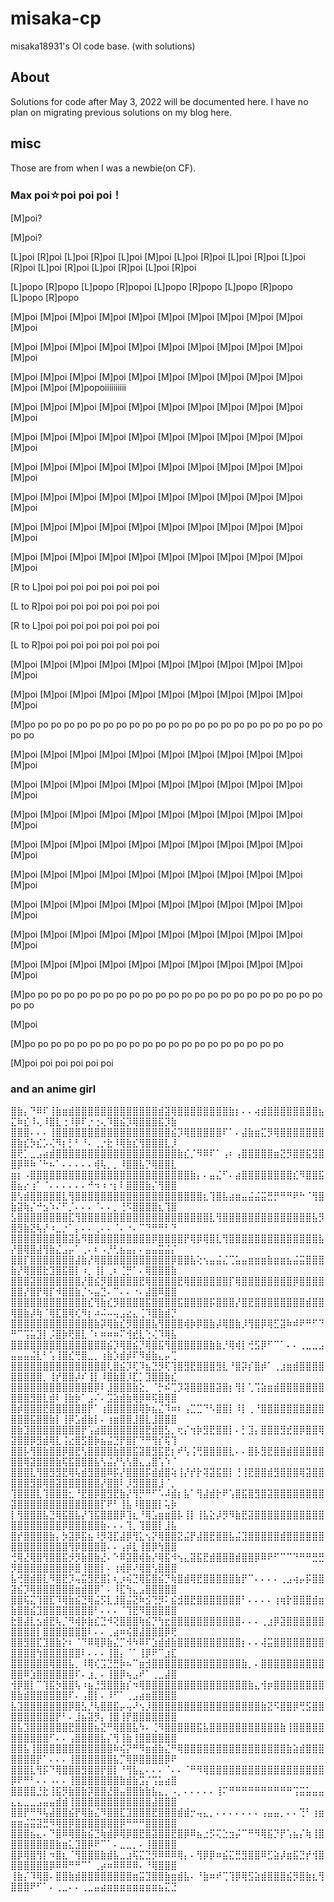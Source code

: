 # misaka-cp
misaka18931's OI code base. (with solutions)

## About
Solutions for code after May 3, 2022 will be documented here.
I have no plan on migrating previous solutions on my blog here.

## misc
Those are from when I was a newbie(on CF).
### Max poi☆poi poi poi！

[M]poi?

[M]poi?

[L]poi [R]poi [L]poi [R]poi [L]poi [M]poi [L]poi [R]poi [L]poi [R]poi [L]poi [R]poi [L]poi [R]poi [L]poi [R]poi [L]poi [R]poi

[L]popo [R]popo [L]popo [R]popoi [L]popo [R]popo [L]popo [R]popo [L]popo [R]popo

[M]poi [M]poi [M]poi [M]poi [M]poi [M]poi [M]poi [M]poi [M]poi [M]poi [M]poi 

[M]poi [M]poi [M]poi [M]poi [M]poi [M]poi [M]poi [M]poi [M]poi [M]poi [M]poi 

[M]poi [M]poi [M]poi [M]poi [M]poi [M]poi [M]poi [M]poi [M]poi [M]poi [M]poi [M]poi [M]popoiiiiiiiiii

[M]poi [M]poi [M]poi [M]poi [M]poi [M]poi [M]poi [M]poi [M]poi [M]poi [M]poi 

[M]poi [M]poi [M]poi [M]poi [M]poi [M]poi [M]poi [M]poi [M]poi [M]poi [M]poi 

[M]poi [M]poi [M]poi [M]poi [M]poi [M]poi [M]poi [M]poi [M]poi [M]poi [M]poi 

[M]poi [M]poi [M]poi [M]poi [M]poi [M]poi [M]poi [M]poi [M]poi [M]poi [M]poi 

[M]poi [M]poi [M]poi [M]poi [M]poi [M]poi [M]poi [M]poi [M]poi [M]poi [M]poi 

[M]poi [M]poi [M]poi [M]poi [M]poi [M]poi [M]poi [M]poi [M]poi [M]poi [M]poi 

[R to L]poi poi poi poi poi poi poi poi 

[L to R]poi poi poi poi poi poi poi poi 

[R to L]poi poi poi poi poi poi poi poi 

[L to R]poi poi poi poi poi poi poi poi 

[M]poi [M]poi [M]poi [M]poi [M]poi [M]poi [M]poi [M]poi [M]poi [M]poi [M]poi 

[M]poi [M]poi [M]poi [M]poi [M]poi [M]poi [M]poi [M]poi [M]poi [M]poi [M]poi 

[M]po po po po po po po po po po po po po po po po po po po po po po po po po 

[M]poi [M]poi [M]poi [M]poi [M]poi [M]poi [M]poi [M]poi [M]poi [M]poi [M]poi 

[M]poi [M]poi [M]poi [M]poi [M]poi [M]poi [M]poi [M]poi [M]poi [M]poi [M]poi 

[M]poi [M]poi [M]poi [M]poi [M]poi [M]poi [M]poi [M]poi [M]poi [M]poi [M]poi 

[M]poi [M]poi [M]poi [M]poi [M]poi [M]poi [M]poi [M]poi [M]poi [M]poi [M]poi 

[M]poi [M]poi [M]poi [M]poi [M]poi [M]poi [M]poi [M]poi [M]poi [M]poi [M]poi 

[M]poi [M]poi [M]poi [M]poi [M]poi [M]poi [M]poi [M]poi [M]poi [M]poi [M]poi 

[M]poi [M]poi [M]poi [M]poi [M]poi [M]poi [M]poi [M]poi [M]poi [M]poi [M]poi 

[M]poi [M]poi [M]poi [M]poi [M]poi [M]poi [M]poi [M]poi [M]poi [M]poi [M]poi 

[M]po po po po po po po po po po po po po po po po po po po po po po po po po 

[M]poi

[M]po po po po po po po po po po po po po po po po po po po po 

[M]poi poi poi poi poi poi

### and an anime girl

⣿⣷⡄⠙⠿⠏⢸⣷⣶⣾⣿⣿⣿⣿⣿⣿⣿⣿⣿⣿⣿⣿⣿⣾⣽⢿⣿⣿⣿⣿⣿⣿⣿⣿⣷⡆⠄⠄⢴⣾⣿⣿⣿⣿⣿⣿⣿⣿⣦⣍⠷⣎⠸⢄⠸⣿⣇⢐⠸⡿⠏⡐⢐⢄⠹⣿⣮⡹⢿⣿⣿⣿⣯⡹⣷  
⣿⣿⣿⠄⠄⠄⢸⣿⣿⣿⣿⣿⣿⣿⣿⣿⣿⣿⣿⣿⣿⣿⣿⣿⣿⣮⡹⢿⣿⣿⣿⣿⣿⠏⠁⠄⣼⣷⣶⣍⡻⢿⣿⣿⣿⣿⣿⣿⣿⣿⣷⣎⡳⣎⡡⢌⠻⡆⡃⠃⠘⠄⢀⡐⣗⠸⢿⣷⣎⢻⣿⣿⣿⣇⡸  
⣿⢟⡁⣀⣠⣴⣾⣿⣿⣿⣿⣿⣿⣿⣿⣿⣿⣿⣿⣿⣿⣿⣿⣿⣿⣿⣷⣎⡈⠻⠿⠏⠁⢠⠆⢠⣿⣿⣿⣿⣿⣶⣝⡻⣿⣿⣯⣻⣿⣿⡿⠿⠷⠈⠓⠦⠁⠄⠄⠄⠄⠄⢾⢧⡀⡀⠸⣿⣿⣧⡙⢿⣿⣿⣇  
⣶⡆⠠⣿⣿⣿⣿⣿⣿⣿⣿⣿⣿⣿⣿⣿⣿⣿⣿⣿⣿⣿⣿⣿⣿⣿⣿⣿⣷⡄⠄⣤⣌⠋⠄⣴⣿⣿⣿⣿⣿⣿⣿⣿⣎⠻⣿⣿⣯⣿⣦⡔⢰⠁⠈⠄⠄⠄⠄⠄⠄⠚⠲⠰⠐⡆⠇⣿⣿⣿⣷⡌⢻⣿⣿  
⣿⢣⣾⣿⣿⣿⣿⣿⣇⢻⣿⣿⣿⣿⣿⣿⣿⣿⣿⣿⣿⣿⣿⣿⣿⣿⣿⣿⣿⣿⣆⢹⣿⣧⣴⣶⣤⣬⣬⣭⣛⡛⠛⠛⠟⠓⠈⢻⣿⣷⣽⢷⡌⠚⣢⠱⠌⠋⡈⠄⠄⠄⠈⠄⠄⡀⢘⠫⣿⣿⣿⣿⣆⢹⣿  
⣣⣿⣿⣿⣿⣿⣿⣿⣿⣏⢻⣿⣿⣿⣿⣿⣿⣿⣿⣿⣿⣿⣿⣿⣿⣿⣿⣿⣿⣿⣿⣇⢻⣿⣿⣿⣿⣿⣿⣿⣿⣿⣿⣿⣿⣿⣿⣧⡻⣿⣻⣷⣝⢧⡜⠰⣀⡐⠁⡄⠄⠄⢀⠄⠄⠈⠄⠐⠄⠉⠙⠛⠛⠃⠙  
⣿⣿⣿⣿⣿⣿⣿⣿⣿⣽⣧⠻⣿⣿⣿⣿⣿⣿⣿⣿⣿⣿⡿⣿⣿⣿⣿⡟⢿⡿⢿⣿⣇⢻⣿⣿⣿⣿⣿⣿⣿⣿⣿⣿⣿⣿⣿⣿⣧⡜⣿⢿⣿⣼⢻⣷⣌⣠⡤⠁⢀⠄⠆⠠⡘⢃⣦⣤⡄⠄⣤⣤⣭⣬⡌  
⣿⣿⡏⣿⣿⣿⣿⣿⣿⣿⣼⣷⡜⢿⣿⣿⣿⣿⣿⣿⣿⣿⣿⣿⣿⡿⣿⣿⣧⢕⢢⣤⣬⣌⢉⣥⣤⣶⣶⣶⣷⣶⣶⣦⣬⣭⣿⣿⣿⣷⡜⢿⣿⣿⣗⣹⣿⣯⣿⡇⠰⡀⢸⡇⢀⠆⢈⡛⠁⠄⢿⣿⣿⣿⣷  
⣿⣿⣿⣽⣿⣿⣿⣿⣿⣿⣿⡜⣿⣮⡻⣿⣿⣿⣿⣿⣟⢿⣿⣿⣿⣿⣟⢿⣿⣿⣿⣿⣿⣿⡏⢿⣿⣿⣿⣿⣿⣿⣿⣿⡿⣿⣿⣿⣿⣿⣿⡜⣿⡟⢿⡏⠺⣿⣿⣷⡈⠢⣤⣙⠄⠉⠄⠄⠐⠄⣼⣿⠿⣿⣿  
⣿⣿⣿⣿⣿⣿⣿⣿⣿⣿⣿⣿⣎⢻⣷⣎⡻⣿⣿⣿⣿⣯⣿⣿⣿⣿⣯⣿⣿⣿⣿⡯⣿⣿⣿⡜⣿⣟⣿⣿⣿⣿⣿⣿⣿⣿⣾⣿⣿⢿⣿⣷⡼⢷⠈⢿⣏⣿⢿⢎⠻⡆⠴⠬⠤⢤⣠⣔⣄⢈⠹⣿⣷⣾⡙  
⣿⣿⣿⣿⣿⣿⣿⣿⣿⣿⣿⣿⣿⣷⡽⢿⣷⣎⡻⣿⣿⣿⣧⢻⣿⣿⣿⢾⡷⡿⣿⣷⡼⢿⣿⣷⡸⢻⣿⡿⢿⣋⣽⠷⠾⠟⠛⠋⠙⠛⠉⢩⣥⣹⡇⡨⣿⡷⢟⣿⣇⠈⠆⠶⠶⠶⠍⢺⣞⣇⢑⢌⠹⢿⣧  
⣿⣿⣿⣿⣿⣿⣿⣿⣿⣿⣿⣿⣿⣿⣿⣮⡹⢿⣿⣮⡙⢿⣿⣯⢻⣿⣿⣿⣿⣿⣿⣷⣷⡘⢿⢾⡇⢚⣫⡿⠋⠉⠁⠄⠄⢀⣀⣀⣠⣤⣤⣤⣬⣇⠃⢡⢸⣿⣎⢛⣿⣀⡀⢰⣷⡱⣾⡾⠏⠻⣾⣷⣄⡤⢉  
⣿⣿⣿⣿⣿⣿⣿⣿⣿⣿⣿⣿⣿⣿⣿⢇⣿⣮⡹⢏⠹⣦⣙⡻⢏⢹⣿⣻⣟⣿⣿⣿⣻⣇⠘⣿⡽⡎⣿⡾⠁⢀⣰⣶⣾⣿⣿⣿⣿⣿⣿⣿⣿⣿⡀⢸⡞⣿⣿⡼⠎⢸⡇⠸⣿⣷⣿⡸⣏⡁⣹⣿⣿⣷⣎  
⣿⣿⣿⣿⣿⣿⣿⣿⣿⣿⣿⣿⣿⡿⠇⣸⣿⣿⣿⣷⣕⡀⠈⡓⠮⢉⡹⢽⣿⣿⣿⣿⣽⣿⡆⢻⡇⢁⢩⣵⣶⣾⣿⣿⣿⣿⣿⣿⣿⣿⣿⣿⣻⣿⣇⣾⠇⢸⣷⡷⠁⣠⠌⠄⣩⣵⣾⣷⢿⡿⠿⢯⣿⢿⣿  
⣿⡾⣿⣿⣿⣟⣿⣿⣿⣿⣿⣿⡟⠁⢰⣿⣿⣿⣿⣿⢿⡷⣦⣌⠹⠶⠆⢠⣉⣉⠙⠣⣿⣿⡇⠸⡇⢀⠘⣿⣿⣿⣿⣿⣿⣿⣿⣿⣿⣿⣿⣿⣯⣿⣿⣷⡇⢸⡿⣡⣾⣷⡇⠄⢰⣶⣿⣿⣸⣿⣇⣸⣿⣿⣿  
⣿⣷⣹⣿⣿⣿⣿⣿⣿⣿⣿⡟⢡⣴⣿⣿⣿⣿⣿⣿⣿⣟⣾⣿⣣⡀⢖⡌⢲⡷⣻⣟⣿⣿⡇⠄⡃⣹⡄⣿⣿⣿⣻⣞⣿⡿⣿⣿⢿⣽⣿⣿⡿⣻⣾⢿⣇⢨⣔⣿⣫⣿⡷⣦⣬⣙⡟⣿⡏⠙⠛⢻⡎⢯⢹  
⣿⣿⡧⢻⣿⣷⣿⣿⡿⣿⣟⢣⣿⣿⣿⣿⣷⣿⣿⣯⣽⣿⣻⣯⣟⡆⠞⢣⢨⢛⣿⣿⣿⣿⣇⠄⠄⣿⡧⣻⣟⣿⣿⣾⣿⣿⣿⣿⣿⣿⣿⢿⣽⣿⣿⣿⣷⢯⣯⣿⣿⣿⣧⢣⣬⡜⢣⢣⣿⣄⣠⣿⢡⠱⠈  
⣿⣿⣿⣇⢻⣿⣻⣻⣟⢿⢧⣾⣻⣿⣿⠿⡯⡜⣿⣿⣿⡯⣾⣾⣿⢵⢸⡜⡞⡗⢽⣽⣯⣿⡇⢘⢸⣟⣿⣿⣾⣻⣿⣿⣿⢿⣽⣿⣿⣿⣿⣿⣻⣿⢿⣿⣽⣿⣿⣿⣿⣿⣿⡜⣿⣿⠇⡸⣻⣿⣿⣿⣸⠈⡀  
⢹⣿⣿⣿⣇⢹⣿⣿⣿⣂⠘⣟⣿⡿⣿⣻⣟⣷⡜⢻⡛⠛⠋⠡⠼⣾⡆⣧⠁⢻⣼⣾⡗⠟⢡⣿⣯⣿⣻⣿⣽⣿⣿⣿⣿⣿⣿⣿⣿⣽⣿⣿⣿⣿⣿⣿⣿⣿⣿⣿⣿⣿⣿⡏⠟⠃⢸⣧⠸⣿⣿⣿⡇⢥⡷  
⡇⢻⣿⣿⣿⣧⣙⢿⣯⣿⣧⡜⢹⣯⣿⣿⣿⡿⢹⣆⠘⢿⣡⣶⣶⣿⡧⢸⡇⢸⣧⣕⡼⡻⠻⣷⣟⣽⣿⣿⣿⣿⣿⣿⣿⣿⣿⣿⣿⣿⣿⣿⣿⣿⣿⣿⣿⡿⣿⣿⣿⣿⣿⣷⠄⠄⠄⢹⡀⢹⣿⣿⡇⣸⣧  
⣿⡞⣿⣿⣿⣿⣷⡄⡳⣽⡿⣯⣦⠸⡻⢽⣏⣼⡿⢻⣅⢢⡝⢿⣿⣿⣝⣬⡟⣼⣿⣟⣿⣿⣧⣬⣹⣿⣿⣿⣿⣿⣾⣿⣿⣿⣿⣿⣿⣿⣿⣿⣿⣿⣿⣿⣿⣿⢻⡿⣿⣿⣿⣿⠄⠄⢠⡾⣇⢸⣿⡿⢳⣿⣿  
⢚⢿⣜⢿⣿⢻⣿⣿⣯⡺⡻⣷⣿⣷⣜⠄⠑⠿⣽⣿⢾⣷⡜⢿⣯⠺⢢⣄⣽⣯⣟⣾⣿⣿⣿⣾⣿⣿⡿⠿⠟⠋⠉⠉⠙⠛⠛⣛⣛⡻⣿⣿⣿⣿⣿⣿⣿⣿⡿⣿⢸⣿⣿⡇⠄⢰⢾⡿⠜⢿⣿⢣⣿⣿⣿  
⣧⢚⣿⣾⣿⣇⠻⣿⣟⡹⢤⣭⣻⣟⣿⡅⢆⡰⢮⣙⢿⣯⣿⣮⡙⢷⣿⣾⢿⣟⣿⣿⣿⣿⣿⣷⡟⠉⠄⠄⠄⠄⢀⣠⢴⡤⡯⣿⣿⣽⣮⡹⢿⣿⣿⣿⣿⣿⣿⣶⣾⣿⡿⠁⠄⠸⣏⢳⣄⣠⣿⣿⣿⣿⣿  
⣿⣿⢯⣍⢹⣿⣏⠹⢿⣷⣮⣙⢿⣬⡫⣇⣸⣿⣬⣝⠷⣪⢙⡻⠅⣮⣺⣿⣟⣿⣿⣿⣿⣿⣿⣿⠃⠄⠄⠄⠄⢰⢶⡗⣿⣿⣿⣾⣶⣷⣿⣿⣮⣹⣿⣿⣿⣿⣿⣿⣿⣿⠃⠄⠄⠄⠈⢹⣟⠻⣿⣿⣿⣿⣿  
⣗⣿⣼⣇⣢⣾⣟⢧⡈⠻⢾⡷⣷⣎⣙⠺⢝⣿⣿⣿⢷⣮⡙⢳⣖⣿⣿⣿⣿⣿⣿⣿⣿⣿⣿⣿⠄⠄⠄⢀⣰⡿⣽⣿⣿⣿⣿⣿⣿⣿⣿⣿⣿⡇⣿⣿⣿⣿⣿⣿⣿⠇⠄⠄⢀⣴⠶⢮⣿⣼⣿⣿⣿⡿⢟  
⣿⣿⣻⣿⣏⣹⣿⣷⡕⠆⠈⠙⠿⢿⡿⣷⣌⡉⠺⠳⠿⠏⣱⣾⣾⣷⣿⣿⣿⣿⣿⣿⣿⣿⣿⣿⡆⠄⠄⢼⣭⣿⣿⣿⣿⣿⣿⣿⣿⣿⣿⣿⣿⢳⣿⣿⣿⣿⣿⣿⠇⠄⠄⠄⢸⣿⡄⠈⠁⢸⡿⠟⠉⣰⣏  
⣿⣿⣿⣿⣿⣿⢿⣿⣿⣧⡀⠸⢿⢎⣩⣙⣛⡷⠦⠉⣶⣺⣿⣿⣿⣿⣿⣿⣿⣿⣿⣿⣿⣿⣿⣿⣷⡀⠄⣿⣿⣿⣿⣿⣿⣿⣿⣿⣿⣿⣿⠿⣱⣿⣿⣿⣿⣿⣿⠏⠄⣰⡀⠄⢸⣿⡿⢦⣠⠞⠁⢀⣀⣼⣿  
⢺⡿⣿⡇⠉⢹⣯⡳⣿⣿⢧⠰⣦⣘⣻⣿⣿⣷⡎⠲⢿⣿⣿⣿⣿⣿⣿⣿⣿⣿⣿⣿⣿⣿⣿⣿⣿⣷⣄⢺⡶⣿⣿⣿⣿⣿⣿⣿⣿⣿⣷⣾⣿⣿⣿⣿⣿⣿⠏⠄⢠⣿⡇⠄⠸⠋⠁⢀⣠⣴⣶⣿⣿⣿⣿  
⣧⣹⣿⣿⣿⣿⣿⣿⣿⡿⣿⣣⡘⢧⣿⣿⣯⡤⢤⠜⢢⡸⣿⣿⣿⣿⣿⣿⣿⣿⣿⣿⣿⣿⣿⣿⣿⣿⣿⣷⣝⠫⣿⣿⡿⢛⣫⣿⣿⣿⣿⣿⣿⣿⣿⣿⡟⠃⠄⣸⣦⣽⡻⡄⢸⣿⢸⡟⣿⣿⣿⣿⣿⣿⣿  
⣿⣧⣹⣿⣿⣿⣿⣿⣿⣟⣿⣿⣿⣦⣝⠛⢿⣿⣿⣧⠳⠄⢈⠻⣿⣿⣿⣿⣿⣯⣧⣿⣿⣿⣿⣿⣿⣿⣿⣿⣿⣿⣷⢸⣿⣿⣿⣿⣿⣿⣿⣿⣿⣿⣿⠋⠄⠄⢠⣿⣿⣿⣿⣧⡌⢻⢸⣷⢸⣿⣿⣿⣿⣿⣿  
⣿⣿⣧⢸⣿⣿⣿⣿⣿⣿⣿⣿⣿⣿⣿⣿⠷⢮⡝⠛⠻⣶⣾⣷⣌⠛⢿⣿⣿⣿⣿⣿⣿⣿⣿⣿⣿⣿⣿⣿⣿⣿⣿⣷⣵⣾⣿⣿⣿⣿⣿⣿⣿⡟⠁⠄⠄⠄⢸⣿⣿⣿⣿⣿⣿⣧⡉⢿⡿⣿⣿⣿⣿⡿⠟  
⣿⣿⣿⣇⢻⡯⠙⢿⣿⣿⣿⣻⣿⣿⡟⣿⡇⠘⢻⣧⣄⠄⠄⠄⠈⠄⠄⠈⠛⠻⢿⣿⣿⣿⣿⣿⣿⣿⣿⣿⣿⣿⣿⣿⣿⣿⣿⣿⣿⡿⠟⠛⠃⠄⠄⠠⠄⠄⢸⣿⣿⣿⣿⣿⣿⣿⣷⣾⣷⣩⡌⢩⣥⣴⣿  
⣿⣿⣿⣿⣘⣗⢸⣯⡻⣷⣿⣷⡽⣿⣿⣜⣿⣤⣿⣿⣷⣷⣧⣄⡀⠠⡀⠄⠄⠄⠄⠄⢸⠍⠛⠛⠛⠛⠛⠛⠛⠛⠛⠛⢩⣭⣥⣤⣤⣄⣄⣀⣀⣠⣤⣤⣾⣾⢸⣿⣿⣿⣿⣿⣿⣿⣿⣿⣿⣿⣿⣼⣿⣿⣿  
⣿⣿⡟⠛⠻⢧⣼⣿⣿⣮⡟⢿⣷⣌⠻⣿⣿⣏⣹⣿⣿⣿⣟⣿⣿⣿⣾⣾⡒⢤⣄⡀⠄⠄⠄⠄⠄⠄⠄⢠⣤⣤⡀⠄⠄⢙⠃⢰⣶⣶⣶⣬⣭⣽⣛⠻⢿⣿⡿⣿⣿⣿⣿⣿⣿⣿⡿⠛⠛⠛⣿⣿⣿⣿⣿  
⣿⣿⣿⣦⣄⠄⠙⣿⠿⢿⣿⣷⣮⣙⢷⣾⡿⢿⡿⣿⣟⣿⣽⣿⣿⣟⣿⡿⠿⣦⣐⡫⢍⣑⣲⡬⠉⠛⠻⢿⣯⡙⡟⢡⣦⡌⢷⢸⣿⣿⣿⣿⣿⣿⣿⣿⣷⣶⣅⣹⣿⡿⠟⠉⠁⠄⣀⣀⡀⠄⢸⣿⣿⣿⣿  
⣿⡿⢿⣿⢻⡇⠲⣿⣆⠈⢻⣿⣿⣿⣷⣾⣧⣀⣰⢯⣍⣙⡻⠿⠿⠿⢿⡄⠄⢻⡿⡿⠶⣮⣍⣛⣻⣿⣿⠿⣋⣵⡼⣶⣯⣙⡞⢺⣿⣿⣿⣿⣿⣿⣿⡿⠿⠿⠛⠛⠉⠁⢀⡴⠶⠿⠿⠿⠿⠄⠘⢿⣿⣿⣿  
⢸⣷⡌⠹⢿⣿⠄⣿⣿⣷⣾⣿⣿⣿⣿⣿⣿⣿⣿⣶⣭⣹⣿⣿⣷⣶⣾⣧⠄⠘⣷⠶⠞⢉⢹⡿⢿⣫⣵⣾⣿⣿⣿⣮⡻⣿⣷⣆⢻⣿⣿⣿⠟⠋⠁⠄⢀⣀⠄⠄⢀⣀⣤⣴⣶⣶⣶⣶⣶⣶⣶⣶⣦⣍⣙  
